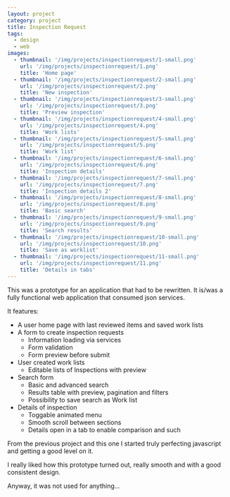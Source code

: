 ```yaml
---
layout: project
category: project
title: Inspection Request
tags:
  - design
  - web
images:
  - thumbnail: '/img/projects/inspectionrequest/1-small.png'
    url: '/img/projects/inspectionrequest/1.png'
    title: 'Home page'
  - thumbnail: '/img/projects/inspectionrequest/2-small.png'
    url: '/img/projects/inspectionrequest/2.png'
    title: 'New inspection'
  - thumbnail: '/img/projects/inspectionrequest/3-small.png'
    url: '/img/projects/inspectionrequest/3.png'
    title: 'Preview inspection'
  - thumbnail: '/img/projects/inspectionrequest/4-small.png'
    url: '/img/projects/inspectionrequest/4.png'
    title: 'Work lists'
  - thumbnail: '/img/projects/inspectionrequest/5-small.png'
    url: '/img/projects/inspectionrequest/5.png'
    title: 'Work list'
  - thumbnail: '/img/projects/inspectionrequest/6-small.png'
    url: '/img/projects/inspectionrequest/6.png'
    title: 'Inspection details'
  - thumbnail: '/img/projects/inspectionrequest/7-small.png'
    url: '/img/projects/inspectionrequest/7.png'
    title: 'Inspection details 2'
  - thumbnail: '/img/projects/inspectionrequest/8-small.png'
    url: '/img/projects/inspectionrequest/8.png'
    title: 'Basic search'
  - thumbnail: '/img/projects/inspectionrequest/9-small.png'
    url: '/img/projects/inspectionrequest/9.png'
    title: 'Search results'
  - thumbnail: '/img/projects/inspectionrequest/10-small.png'
    url: '/img/projects/inspectionrequest/10.png'
    title: 'Save as worklist'
  - thumbnail: '/img/projects/inspectionrequest/11-small.png'
    url: '/img/projects/inspectionrequest/11.png'
    title: 'Details in tabs'
---
```


This was a prototype for an application that had to be rewritten. It is/was
a fully functional web application that consumed json services.

It features:

* A user home page with last reviewed items and saved work lists
* A form to create inspection requests
  * Information loading via services
  * Form validation
  * Form preview before submit
* User created work lists
  * Editable lists of Inspections with preview
* Search form
  * Basic and advanced search
  * Results table with preview, pagination and filters
  * Possibility to save search as Work list
* Details of inspection
  * Toggable animated menu
  * Smooth scroll between sections
  * Details open in a tab to enable comparison and such

From the previous project and this one I started truly perfecting javascript and
getting a good level on it.

I really liked how this prototype turned out, really smooth and with a good
consistent design.

Anyway, it was not used for anything...

